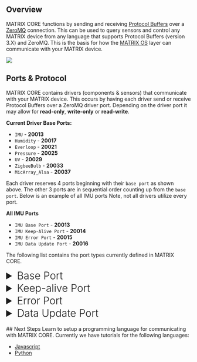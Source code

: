 ## Overview
MATRIX CORE functions by sending and receiving <a href="https://developers.google.com/protocol-buffers/" target="_blank">Protocol Buffers</a> over a <a href="http://zeromq.org/" target="_blank">ZeroMQ</a> connection. This can be used to query sensors and control any MATRIX device from any language that supports Protocol Buffers (version 3.X) and ZeroMQ. This is the basis for how the [MATRIX OS](/matrix-os/overview.md) layer can communicate with your MATRIX device. 

![](/matrix-core/img/core-flow.png)
<br/>
## Ports & Protocol
MATRIX CORE contains drivers (components & sensors) that communicate with your MATRIX device. This occurs by having each driver send or receive Protocol Buffers over a ZeroMQ driver port. Depending on the driver port it may allow for **read-only**, **write-only** or **read-write**.

**Current Driver Base Ports:**

* `IMU` - **20013**
* `Humidity` - **20017**
* `Everloop` - **20021**
* `Pressure` - **20025**
* `UV` - **20029**
* `ZigbeeBulb` - **20033**
* `MicArray_Alsa` - **20037**

Each driver reserves 4 ports beginning with their `base port` as shown above. The other 3 ports are in sequential order counting up from the `base port`. Below is an example of all IMU ports Note, not all drivers utilize every port.

**All IMU Ports**

* `IMU Base Port` - **20013**
* `IMU Keep-Alive Port` - **20014**
* `IMU Error Port` - **20015**
* `IMU Data Update Port` - **20016**

The following list contains the port types currently defined in MATRIX CORE.
<!-- BASE PORT -->
<details>
<summary style="font-size: 1.75rem; font-weight: 300;">Base Port</summary>
The `base port` is used to configure a driver on your MATRIX device. This port is a `ZeroMQ PULL port` that accepts a configuration which is created as a protocol buffer.

To send a configuration you need to send a valid message for the given driver. For example, the Everloop driver (LED array) uses a configuration message to set the LEDs for your MATRIX device.
That configuration message is named `EverloopImage` and it requires 35 instances of the `LEDValue` message added to it. The file for where this is defined can be seen <a href="https://github.com/matrix-io/protocol-buffers/blob/master/matrix_io/malos/v1/io.proto#L26" target="_blank">here</a>.
The message follows:

```language-protobuf
// RGBW values for a single LED
message LedValue {
  uint32 red = 1;
  uint32 green = 2;
  uint32 blue = 3;
  uint32 white = 4;
}

// Everloop image that will hold each LedValue
message EverloopImage {
  repeated LedValue led = 1;
}
```

Once the `EverloopImage` message is filled out, it needs to be serialized as a string and sent to the ZeroMQ configuration port. The LEDs will then be configured to the colors that were defined in `EverloopImage`.
</details>
<!-- KEEP-ALIVE PORT -->
<details>
<summary style="font-size: 1.75rem; font-weight: 300;">Keep-alive Port</summary>
`Port`: `base port` + 1

The Keep-alive port is a `ZeroMQ PULL port` that is required for certain drivers to keep their function alive. Drivers that are pushing data need this in place to let it know if data will continue to be requested. For example, the Everloop driver doesn't require Keep-alive messages, but the Humidity driver does. Any message that is sent to the Keep-alive port will be discarded, so an empty string `""` makes for a good Keep-alive message.

</details>
<!-- ERROR PORT -->
<details>
<summary style="font-size: 1.75rem; font-weight: 300;">Error Port</summary>
`Port`: `base port` + 2

Programs can subscribe to this port to receive driver related errors. The Error port is a `ZeroMQ PUSH port` that will send you a string with any errors that it has encountered.
</details>
<!-- DATA UPDATE PORT -->
<details>
<summary style="font-size: 1.75rem; font-weight: 300;">Data Update Port</summary>
`Port`: `base port` + 3

This `ZeroMQ PUSH port` is used by drivers that send data (Humidity, UV, etc.). Each driver uses a different message to report data to programs that subscribe for these updates.

To demonstrate, the UV driver will be used as an example. You can find the file <a href="https://github.com/matrix-io/protocol-buffers/blob/master/matrix_io/malos/v1/sense.proto#L52">here</a>.
The message follows:

```language-protobuf
// Basic UV radiation lecture.
message UV{
  // UV index
  float uv_index = 1;
  // 
  string oms_risk = 2;
}
```

Applications that subscribe to UV driver updates will receive a string with serialized messages of type UV. Once received, the message needs to be deserialized by the application for the values can be used.

</details>

<br/>
## Next Steps
Learn to setup a programming language for communicating with MATRIX CORE. Currently we have tutorials for the following languages:

* [Javascript](javascript-installation.md)
* [Python](python-installation)